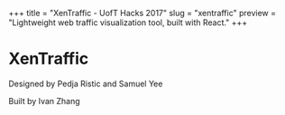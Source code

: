 +++
	title = "XenTraffic - UofT Hacks 2017"
	slug = "xentraffic"
	preview = "Lightweight web traffic visualization tool, built with React."
+++
<h1>XenTraffic</h1>
<p>Designed by Pedja Ristic and Samuel Yee</p>
<p>Built by Ivan Zhang</p>
<div id="react-app"></div>
<script src="/js/xen.bundle.js" type="text/javascript" charset="utf-8"></script>  
